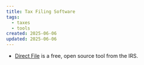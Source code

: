 ```yaml
---
title: Tax Filing Software
tags:
  - taxes
  - tools
created: 2025-06-06
updated: 2025-06-06
---
```


- [Direct File](https://directfile.irs.gov/) is a free, open source tool from the IRS.